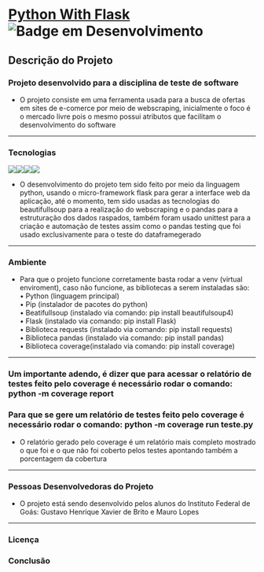
# [Python With Flask](https://flask.palletsprojects.com/en/2.1.x/) ![Badge em Desenvolvimento](http://img.shields.io/static/v1?label=STATUS&message=EM%20DESENVOLVIMENTO&color=GREEN&style=for-the-badge)

## Descrição do Projeto
### Projeto desenvolvido para a disciplina de teste de software
* O projeto consiste em uma ferramenta usada para a busca de ofertas em sites de e-comerce por meio de webscraping, inicialmente o foco é o mercado livre pois o mesmo possui atributos que facilitam o desenvolvimento do software 

<hr>

### Tecnologias
  <img src="https://img.shields.io/badge/Python-14354C?style=for-the-badge&logo=python&logoColor=white" /><img src="https://img.shields.io/badge/Flask-000000?style=for-the-badge&logo=flask&logoColor=white" /><img src="https://img.shields.io/badge/HTML-239120?style=for-the-badge&logo=html5&logoColor=white" /><img src="https://img.shields.io/badge/CSS3-1572B6?style=for-the-badge&logo=css3&logoColor=white"/>
* O desenvolvimento do projeto tem sido feito por meio da linguagem python, usando o micro-framework flask para gerar a interface web da aplicação, até o momento, tem sido usadas as tecnologias do beautifullsoup para a realização do webscraping e o pandas para a estruturação dos dados raspados, também foram usado unittest para a criação e automação de testes assim como o pandas testing que foi usado exclusivamente para o teste do dataframegerado

<hr>

### Ambiente
* Para que o projeto funcione corretamente basta rodar a venv (virtual enviroment), caso não funcione, as bibliotecas a serem instaladas são:<br>
  • Python (linguagem principal)<br>
  • Pip (instalador de pacotes do python)<br>
  • Beatifullsoup (instalado via comando: pip install beautifulsoup4)<br>
  • Flask (instalado via comando: pip install Flask)<br>
  • Biblioteca requests (instalado via comando: pip install requests)<br>
  • Biblioteca pandas (instalado via comando: pip install pandas)<br>
  • Biblioteca coverage(instalado via comando: pip install coverage)<br>
<hr>

### Um importante adendo, é dizer que para acessar o relatório de testes feito pelo coverage é necessário rodar o comando: python -m coverage report<br>
### Para que se gere um relatório de testes feito pelo coverage é necessário rodar o comando: python -m coverage run teste.py<br>
* O relatório gerado pelo coverage é um relatório mais completo mostrado o que foi e o que não foi coberto pelos testes apontando também a porcentagem da cobertura

<hr>

### Pessoas Desenvolvedoras do Projeto
* O projeto está sendo desenvolvido pelos alunos do Instituto Federal de Goás: Gustavo Henrique Xavier de Brito e Mauro Lopes

<hr>

### Licença
### Conclusão
